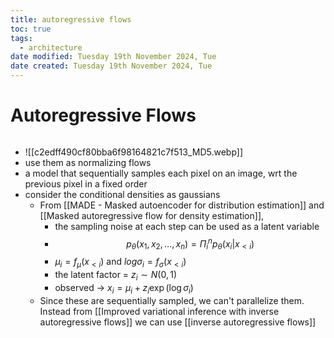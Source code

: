 ```yaml
---
title: autoregressive flows
toc: true
tags:
  - architecture
date modified: Tuesday 19th November 2024, Tue
date created: Tuesday 19th November 2024, Tue
---
```


# Autoregressive Flows
```toc
```
- ![[c2edff490cf80bba6f98164821c7f513_MD5.webp]]
- use them as normalizing flows
- a model that sequentially samples each pixel on an image, wrt the previous pixel in a fixed order
- consider the conditional densities as gaussians
	- From [[MADE - Masked autoencoder for distribution estimation]] and [[Masked autoregressive flow for density estimation]], 
		- the sampling noise at each step can be used as a latent variable
		- $$p_\theta(x_{1}, x_{2}, … , x_{n}) = \Pi_{i}^{n}p_\theta(x_{i} \vert x_{<i})$$
		- $\mu_{i}= f_\mu(x_{<i})$ and $log \sigma_{i}= f_\sigma(x_{<i})$
		- the latent factor = $z_{i} \sim N(0,1)$ 
		- observed -> $x_{i}= \mu_{i}+ z_{i}\exp(\log \sigma_{i})$ 
	- Since these are sequentially sampled, we can't parallelize them. Instead from [[Improved variational inference with inverse autoregressive flows]] we can use [[inverse autoregressive flows]]